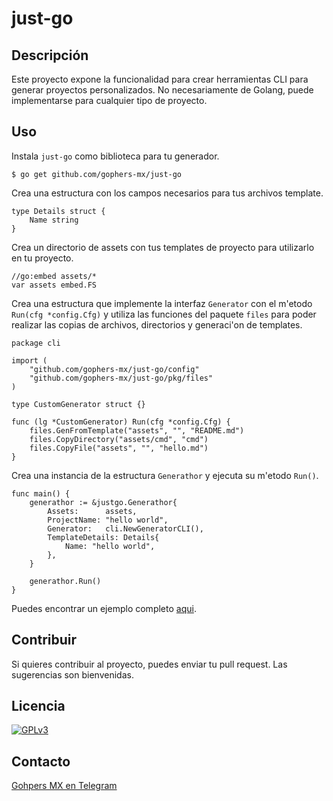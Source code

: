 # just-go

## Descripción

Este proyecto expone la funcionalidad para crear herramientas CLI para generar proyectos personalizados. No necesariamente de Golang, puede implementarse para cualquier tipo de proyecto.

## Uso

Instala `just-go` como biblioteca para tu generador.

```shell
$ go get github.com/gophers-mx/just-go
```

Crea una estructura con los campos necesarios para tus archivos template.

```golang
type Details struct {
    Name string
}
```

Crea un directorio de assets con tus templates de proyecto para utilizarlo en tu proyecto.

```golang
//go:embed assets/*
var assets embed.FS
```

Crea una estructura que implemente la interfaz `Generator` con el m'etodo `Run(cfg *config.Cfg)` y utiliza las funciones del paquete `files` para poder realizar las copias de archivos, directorios y generaci'on de templates.

```golang
package cli

import (
	"github.com/gophers-mx/just-go/config"
	"github.com/gophers-mx/just-go/pkg/files"
)

type CustomGenerator struct {}

func (lg *CustomGenerator) Run(cfg *config.Cfg) {
	files.GenFromTemplate("assets", "", "README.md")
	files.CopyDirectory("assets/cmd", "cmd")
	files.CopyFile("assets", "", "hello.md")
}
```

Crea una instancia de la estructura `Generathor` y ejecuta su m'etodo `Run()`.

```golang
func main() {
	generathor := &justgo.Generathor{
		Assets:      assets,
		ProjectName: "hello world",
		Generator:   cli.NewGeneratorCLI(),
		TemplateDetails: Details{
			Name: "hello world",
		},
	}

	generathor.Run()
}
```

Puedes encontrar un ejemplo completo [aqui](https://github.com/4k1k0/gen-cli).


## Contribuir

Si quieres contribuir al proyecto, puedes enviar tu pull request. Las sugerencias son bienvenidas.

## Licencia

[![GPLv3](https://www.gnu.org/graphics/gplv3-127x51.png "Licencia GNU General Public License")](https://www.gnu.org/licenses/gpl-3.0.html)

## Contacto

[Gohpers MX en Telegram](https://t.me/golangmx)
